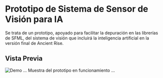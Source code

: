 # Prototipo de Sistema de Sensor de Visión para IA
Se trata de un prototipo, apoyado para facilitar la depuración en las librerías de SFML, del sistema de visión que incluirá la inteligencia artificial en la versión final de Ancient Rise.

## Vista Previa
   ![Demo](https://i.imgur.com/Br8ie9g.gif)
   ...
   Muestra del prototipo en funcionamiento
   ...
##
